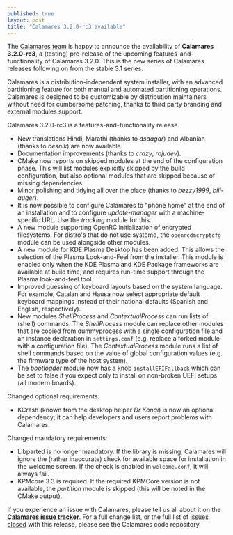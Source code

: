```yaml
---
published: true
layout: post
title: "Calamares 3.2.0-rc3 available"
---
```

The [Calamares team](https://calamares.io/team/) is happy to announce the
availability of **Calamares 3.2.0-rc3**, a (testing) pre-release
of the upcoming features-and-functionality of Calamares 3.2.0.
This is the new series of Calamares releases following on
from the stable 3.1 series.

Calamares is a distribution-independent system installer, with an advanced
partitioning feature for both manual and automated partitioning operations.
Calamares is designed to be customizable by distribution maintainers without
need for cumbersome patching, thanks to third party branding and external
modules support.

<!--more-->

Calamares 3.2.0-rc3 is a features-and-functionality release.

* New translations Hindi, Marathi (thanks to *asaagar*) and Albanian
  (thanks to *besnik*) are now available.
* Documentation improvements
  (thanks to *crazy*, *rajudev*).
* CMake now reports on skipped modules at the end of the configuration
  phase. This will list modules explicitly skipped by the build
  configuration, but also optional modules that are skipped because
  of missing dependencies.
* Minor polishing and tidying all over the place
  (thanks to *bezzy1999*, *bill-auger*).
* It is now possible to configure Calamares to "phone home" at the
  end of an installation and to configure *update-manager* with
  a machine-specific URL. Use the *tracking* module for this.
* A new module supporting OpenRC initialization of encrypted filesystems.
  For distro's that do not use systemd, the `openrcdmcryptcfg` module
  can be used alongside other modules.
* A new module for KDE Plasma Desktop has been added. This allows
  the selection of the Plasma Look-and-Feel from the installer.
  This module is enabled only when the KDE Plasma and KDE Package
  frameworks are available at build time, and requires run-time 
  support through the Plasma look-and-feel tool.
* Improved guessing of keyboard layouts based on the system language.
  For example, Catalan and Hausa now select appropriate default
  keyboard mappings instead of their national defaults (Spanish and English,
  respectively).
* New modules *ShellProcess* and *ContextualProcess* can run lists
  of (shell) commands. The *ShellProcess* module can replace
  other modules that are copied from dummyprocess with a single
  configuration file and an instance declaration in `settings.conf`
  (e.g. replace a forked module with a configuration file).
  The *ContextualProcess* module runs a list of shell commands
  based on the value of global configuration values (e.g.
  the firmware type of the host system).
* The *bootloader* module now has a knob `installEFIFallback` which
  can be set to false if you expect only to install on non-broken
  UEFI setups (all modern boards).


Changed optional requirements:
* KCrash (known from the desktop helper *Dr Konqi*) is now an optional
  dependency; it can help developers and users report problems with
  Calamares.

Changed mandatory requirements:
* Libparted is no longer mandatory. If the library is missing,
  Calamares will ignore the (rather inaccurate) check for
  available space for installation in the welcome screen.
  If the check is enabled in `welcome.conf`, it will always fail.
* KPMcore 3.3 is required. If the required KPMCore version is not
  available, the *partition* module is skipped (this will be noted
  in the CMake output).

If you experience an issue with Calamares, please tell us all about it
on the [**Calamares issue tracker**][1]. For a full change list, or
the full list of [issues closed][2] with this release, please see the
Calamares code repository.

[1]: https://github.com/calamares/calamares/issues
[2]: https://github.com/calamares/calamares/milestone/42?closed=1
